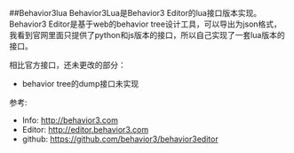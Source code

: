 ##Behavior3lua
Behavior3Lua是Behavior3 Editor的lua接口版本实现。
Behavior3 Editor是基于web的behavior tree设计工具，可以导出为json格式，我看到官网里面只提供了python和js版本的接口，所以自己实现了一套lua版本的接口。

相比官方接口，还未更改的部分：
*   behavior tree的dump接口未实现

参考:
*   Info: http://behavior3.com
*   Editor: http://editor.behavior3.com
*   github: https://github.com/behavior3/behavior3editor
